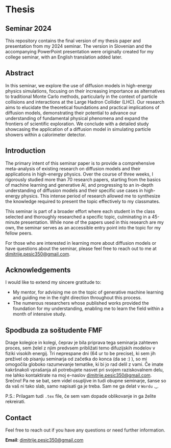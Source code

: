 # Thesis

## Seminar 2024

This repository contains the final version of my thesis paper and presentation from my 2024 seminar. The version in Slovenian and the accompanying PowerPoint presentation were originally created for my college seminar, with an English translation added later.

## Abstract

In this seminar, we explore the use of diffusion models in high-energy physics simulations, focusing on their increasing importance as alternatives to traditional Monte Carlo methods, particularly in the context of particle collisions and interactions at the Large Hadron Collider (LHC). Our research aims to elucidate the theoretical foundations and practical implications of diffusion models, demonstrating their potential to advance our understanding of fundamental physical phenomena and expand the frontiers of scientific exploration. We conclude with a detailed study showcasing the application of a diffusion model in simulating particle showers within a calorimeter detector.

## Introduction

The primary intent of this seminar paper is to provide a comprehensive meta-analysis of existing research on diffusion models and their applications in high-energy physics. Over the course of three weeks, I rigorously studied more than 70 research papers, starting from the basics of machine learning and generative AI, and progressing to an in-depth understanding of diffusion models and their specific use cases in high-energy physics. This intense period of research allowed me to synthesize the knowledge required to present the topic effectively to my classmates.

This seminar is part of a broader effort where each student in the class selected and thoroughly researched a specific topic, culminating in a 45-minute presentation. While none of the papers used in this research are my own, the seminar serves as an accessible entry point into the topic for my fellow peers.

For those who are interested in learning more about diffusion models or have questions about the seminar, please feel free to reach out to me at dimitrije.pesic350@gmail.com.

## Acknowledgements

I would like to extend my sincere gratitude to:
* My mentor, for advising me on the topic of generative machine learning and guiding me in the right direction throughout this process.
* The numerous researchers whose published works provided the foundation for my understanding, enabling me to learn the field within a month of intensive study.

## Spodbuda za soštudente FMF

Drage kolegice in kolegi, čeprav je bila priprava tega seminarja zahteven proces, sem želel z njim predvsem približati temo difuzijskih modelov v fiziki visokih energij. Tri neprespane dni (64 ur to be precise), ki sem jih preživel ob pisanju seminarja od začetka do konca (da se :) ), so mi omogočila globoko razumevanje tematike, ki bi jo rad delil z vami. Če imate kakršnakoli vprašanja ali potrebujete nasvet pri svojem raziskovalnem delu, me lahko kontaktirate na moj e-naslov dimitrije.pesic350@gmail.com. Srečno! Pa ne se bat, sem videl osupljive in tudi obupne seminarje, šanse so da vaš ni tako slab, samo napisati ga je treba. Sam ne ga delat v `Wordu` ._.

P.S.: Prilagam tudi `.tex` file, če sem vam dopade oblikovanje in ga želite rekreirati.

## Contact

Feel free to reach out if you have any questions or need further information.

**Email**: dimitrije.pesic350@gmail.com
